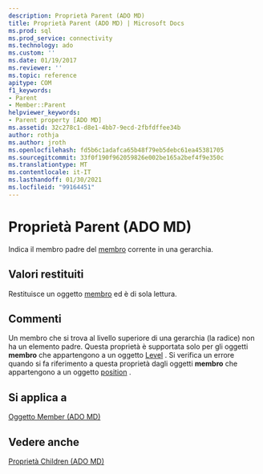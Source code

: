```yaml
---
description: Proprietà Parent (ADO MD)
title: Proprietà Parent (ADO MD) | Microsoft Docs
ms.prod: sql
ms.prod_service: connectivity
ms.technology: ado
ms.custom: ''
ms.date: 01/19/2017
ms.reviewer: ''
ms.topic: reference
apitype: COM
f1_keywords:
- Parent
- Member::Parent
helpviewer_keywords:
- Parent property [ADO MD]
ms.assetid: 32c278c1-d8e1-4bb7-9ecd-2fbfdffee34b
author: rothja
ms.author: jroth
ms.openlocfilehash: fd5b6c1adafca65b48f79eb5debc61ea45381705
ms.sourcegitcommit: 33f0f190f962059826e002be165a2bef4f9e350c
ms.translationtype: MT
ms.contentlocale: it-IT
ms.lasthandoff: 01/30/2021
ms.locfileid: "99164451"
---
```

# <a name="parent-property-ado-md"></a>Proprietà Parent (ADO MD)
Indica il membro padre del [membro](./member-object-ado-md.md) corrente in una gerarchia.  
  
## <a name="return-values"></a>Valori restituiti  
 Restituisce un oggetto [membro](./member-object-ado-md.md) ed è di sola lettura.  
  
## <a name="remarks"></a>Commenti  
 Un membro che si trova al livello superiore di una gerarchia (la radice) non ha un elemento padre. Questa proprietà è supportata solo per gli oggetti **membro** che appartengono a un oggetto [Level](./level-object-ado-md.md) . Si verifica un errore quando si fa riferimento a questa proprietà dagli oggetti **membro** che appartengono a un oggetto [position](./position-object-ado-md.md) .  
  
## <a name="applies-to"></a>Si applica a  
 [Oggetto Member (ADO MD)](./member-object-ado-md.md)  
  
## <a name="see-also"></a>Vedere anche  
 [Proprietà Children (ADO MD)](./children-property-ado-md.md)